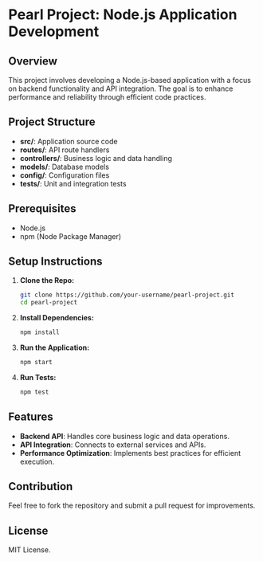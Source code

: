 # Pearl Project: Node.js Application Development

## Overview

This project involves developing a Node.js-based application with a focus on backend functionality and API integration. The goal is to enhance performance and reliability through efficient code practices.

## Project Structure

- **src/**: Application source code
- **routes/**: API route handlers
- **controllers/**: Business logic and data handling
- **models/**: Database models
- **config/**: Configuration files
- **tests/**: Unit and integration tests

## Prerequisites

- Node.js
- npm (Node Package Manager)

## Setup Instructions

1. **Clone the Repo:**
   ```bash
   git clone https://github.com/your-username/pearl-project.git
   cd pearl-project
   ```

2. **Install Dependencies:**
   ```bash
   npm install
   ```

3. **Run the Application:**
   ```bash
   npm start
   ```

4. **Run Tests:**
   ```bash
   npm test
   ```

## Features

- **Backend API**: Handles core business logic and data operations.
- **API Integration**: Connects to external services and APIs.
- **Performance Optimization**: Implements best practices for efficient execution.

## Contribution

Feel free to fork the repository and submit a pull request for improvements.

## License

MIT License.

